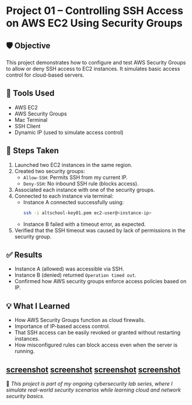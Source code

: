 # Project 01 – Controlling SSH Access on AWS EC2 Using Security Groups

## 🛡️ Objective
This project demonstrates how to configure and test AWS Security Groups to allow or deny SSH access to EC2 instances. It simulates basic access control for cloud-based servers.

## 🧰 Tools Used
- AWS EC2
- AWS Security Groups
- Mac Terminal
- SSH Client
- Dynamic IP (used to simulate access control)

## 📝 Steps Taken
1. Launched two EC2 instances in the same region.
2. Created two security groups:
   - `Allow-SSH`: Permits SSH from my current IP.
   - `Deny-SSH`: No inbound SSH rule (blocks access).
3. Associated each instance with one of the security groups.
4. Connected to each instance via terminal:
   - Instance A connected successfully using:
     ```bash
     ssh -i altschool-key01.pem ec2-user@<instance-ip>
     ```
   - Instance B failed with a timeout error, as expected.
5. Verified that the SSH timeout was caused by lack of permissions in the security group.

## ✅ Results
- Instance A (allowed) was accessible via SSH.
- Instance B (denied) returned `Operation timed out`.
- Confirmed how AWS security groups enforce access policies based on IP.

## 💡 What I Learned
- How AWS Security Groups function as cloud firewalls.
- Importance of IP-based access control.
- That SSH access can be easily revoked or granted without restarting instances.
- How misconfigured rules can block access even when the server is running.


[screenshot](https://github.com/TeeToWrld/cybersecurity-portfolio-/blob/main/check%20for%20%20allowing%20only%20me%20access%20ssh.png)
[screenshot](https://github.com/TeeToWrld/cybersecurity-portfolio-/blob/main/check%20for%20denying%20ssh%20access.png)
[screenshot](https://github.com/TeeToWrld/cybersecurity-portfolio-/blob/main/instance%20A%202%20.png)
[screenshot](https://github.com/TeeToWrld/cybersecurity-portfolio-/blob/main/instance%20A.png)
---

🧠 *This project is part of my ongoing cybersecurity lab series, where I simulate real-world security scenarios while learning cloud and network security basics.*
